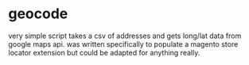 geocode
=======

very simple script takes a csv of addresses and gets long/lat data from google maps api. was written specifically to populate a magento store locator extension but could be adapted for anything really.
